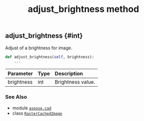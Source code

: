 ﻿---
title: adjust_brightness method
second_title: Aspose.CAD for Python via .NET API References
description: 
type: docs
weight: 20
url: /python-net/aspose.cad/rastercachedimage/adjust_brightness/
is_root: false
---

## adjust_brightness {#int}

Adjust of a brightness for image.



```python
def adjust_brightness(self, brightness):
    ...
```


| Parameter | Type | Description |
| :- | :- | :- |
| brightness | int | Brightness value. |



### See Also
* module [`aspose.cad`](../../)
* class [`RasterCachedImage`](/cad/python-net/aspose.cad/rastercachedimage)
